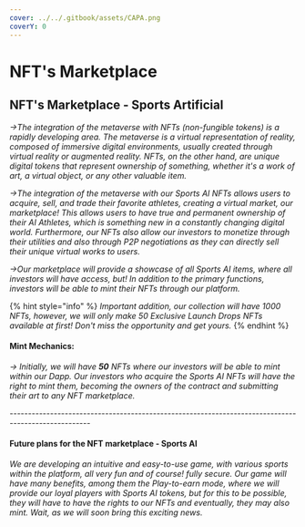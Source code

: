 ```yaml
---
cover: ../../.gitbook/assets/CAPA.png
coverY: 0
---
```


# NFT's Marketplace

## NFT's Marketplace - Sports Artificial

_->The integration of the metaverse with NFTs (non-fungible tokens) is a rapidly developing area. The metaverse is a virtual representation of reality, composed of immersive digital environments, usually created through virtual reality or augmented reality. NFTs, on the other hand, are unique digital tokens that represent ownership of something, whether it's a work of art, a virtual object, or any other valuable item._

_->The integration of the metaverse with our Sports AI NFTs allows users to acquire, sell, and trade their favorite athletes, creating a virtual market, our marketplace! This allows users to have true and permanent ownership of their AI Athletes, which is something new in a constantly changing digital world. Furthermore, our NFTs also allow our investors to monetize through their utilities and also through P2P negotiations as they can directly sell their unique virtual works to users._

_->Our marketplace will provide a showcase of all Sports AI items, where all investors will have access, but! In addition to the primary functions, investors will be able to mint their NFTs through our platform._

{% hint style="info" %}
_Important addition, our collection will have 1000 NFTs, however, we will only make 50 Exclusive Launch Drops NFTs available at first! Don't miss the opportunity and get yours._
{% endhint %}

#### Mint Mechanics:

_-> Initially, we will have **50** NFTs where our investors will be able to mint within our Dapp. Our investors who acquire the Sports AI NFTs will have the right to mint them, becoming the owners of the contract and submitting their art to any NFT marketplace._

_----------------------------------------------------------------------------------------------------_

#### Future plans for the NFT marketplace - Sports AI

_We are developing an intuitive and easy-to-use game, with various sports within the platform, all very fun and of course! fully secure. Our game will have many benefits, among them the Play-to-earn mode, where we will provide our loyal players with Sports AI tokens, but for this to be possible, they will have to have the rights to our NFTs and eventually, they may also mint. Wait, as we will soon bring this exciting news._

